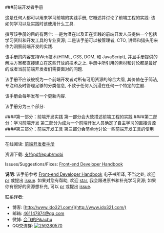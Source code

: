 ###前端开发者手册

这是任何人都可以用来学习前端的实践手册, 它概述并讨论了前端工程的实践: 该如何学习以及实践时该使用什么工具.

撰写该手册的目的有两个: 一是为潜在以及正在实践的前端开发人员提供一个包括学习资料和开发工具的专业资源; 二是该手册可以被管理者, CTO, 讲师和猎头用来作为洞察前端开发的实践.

该手册的内容支持Web技术(HTML, CSS, DOM, 和 JavaScript), 并且手册提供的解决方案都直接建立在这些开放的技术之上. 手册中所引用的素材和讨论都是最好的或者当前前端开发者们需要面对的问题.

该手册不应该被视为一个前端开发者对所有可用资源的综合大纲, 其价值在于简洁, 专注和及时管理足够的分类信息, 不致于任何人沉浸在任何一个特定的主题.

该手册会每年发布一个更新内容.

该手册分为三个部分:

####第一部分：前端开发实践
第一部分会大致描述前端工程的实践
####第二部分：学习前端开发
第二部分为成为一个前端开发人员确定了自主学习的直接资源
####第三部分：前端开发工具
第三部分会简单地讨论一些前端开发工具的使用

---

在线阅读: [前端开发者手册](https://dwqs.gitbooks.io/frontenddevhandbook/content/)

资源下载: [支持pdf/epub/mobi](https://www.gitbook.com/book/dwqs/frontenddevhandbook/details)

Issues/Suggestions/Fixes: [Front-end Developer Handbook](https://github.com/dwqs/fedHandlebook)

**说明**: 该手册参考 [Front-end Developer Handbook](http://www.frontendhandbook.com/index.html) 电子书所译, 不当之处, 欢迎 [pr](https://github.com/dwqs/fedHandlebook) 或提出 [issue](https://github.com/dwqs/fedHandlebook). 如果对您有帮助, 欢迎 [star](https://github.com/dwqs/fedHandlebook), 我会跟进原书和补充学习资源; 如果你有很好的资源想补充, 可以 [pr](https://github.com/dwqs/fedHandlebook) 或提出 [issue](https://github.com/dwqs/fedHandlebook).

联系译者:

* 博客: [http://www.ido321.com/](http://www.ido321.com/)
* 邮箱: <a href='mailto:461147874@qq.com'>461147874@qq.com</a>
* 微博: [会飞的Pikachu](http://weibo.com/rebgin)
* QQ交流群: [![259280570](http://pub.idqqimg.com/wpa/images/group.png)](http://shang.qq.com/wpa/qunwpa?idkey=457dead858ccbda1b670f91229e334695619cb9f891b433301ac3dd780d1ecaa)




